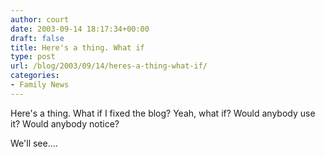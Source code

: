 ```yaml
---
author: court
date: 2003-09-14 18:17:34+00:00
draft: false
title: Here's a thing. What if
type: post
url: /blog/2003/09/14/heres-a-thing-what-if/
categories:
- Family News
---
```


Here's a thing.  What if I fixed the blog?  Yeah, what if?  Would anybody use it?  Would anybody notice?

We'll see....
